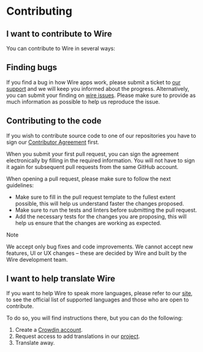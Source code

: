 # Contributing

## I want to contribute to Wire

You can contribute to Wire in several ways:

## Finding bugs

If you find a bug in how Wire apps work, please submit a ticket to [our support](https://support.wire.com) and we will keep you informed about the progress.
Alternatively, you can submit your finding on [wire issues](https://github.com/wireapp/wire/issues). Please make sure to provide as much information as possible to help us reproduce the issue.

## Contributing to the code

If you wish to contribute source code to one of our repositories you have to sign
our [Contributor Agreement](https://github.com/wireapp/wire/raw/master/assets/Wire%20Contributor%20Agreement.pdf)
first.

When you submit your first pull request, you can sign the agreement electronically by filling in the
required information. You will not have to sign it again for subsequent pull requests from the same
GitHub account.

When opening a pull request, please make sure to follow the next guidelines:

- Make sure to fill in the pull request template to the fullest extent possible, this will help us
  understand faster the changes proposed.
- Make sure to run the tests and linters before submitting the pull request.
- Add the necessary tests for the changes you are proposing, this will help us ensure that the
  changes are working as expected.

> [!NOTE]  
> We accept only bug fixes and code improvements. We cannot accept new features, UI or UX changes – these are decided by Wire and built by the Wire development team.

## I want to help translate Wire

If you want to help Wire to speak more languages, please refer to our [site](https://support.wire.com/hc/en-us/articles/202856874-Language-support), to see the official list of supported languages and those who are open to contribute.

To do so, you will find instructions there, but you can do the following:

1. Create a [Crowdin account](https://crowdin.com/).
2. Request access to add translations in our [project](https://crowdin.com/project/wire-android-reloaded).
3. Translate away.
